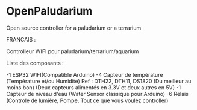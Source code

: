 # OpenPaludarium
Open source controller for a paludarium or a terrarium


FRANCAIS :

Controlleur WIFI pour paludarium/terrarium/aquarium

Liste des composants :

-1 ESP32 WIFI(Compatible Arduino)
-4 Capteur de température (Température et/ou Humidité) Ref : DTH22, DTH11, DS1820 (Du meilleur au moins bon) (Deux capteurs alimentés en 3.3V et deux autres en 5V)
-1 Capteur de niveau d'eau (Water Sensor classique pour Arduino)
-6 Relais (Controle de lumière, Pompe, Tout ce que vous voulez controller)




